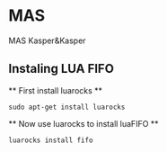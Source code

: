 # MAS
MAS Kasper&amp;Kasper


## Instaling LUA FIFO

** First install luarocks ** 
```
sudo apt-get install luarocks
```
** Now use luarocks to install luaFIFO ** 
```
luarocks install fifo
```
